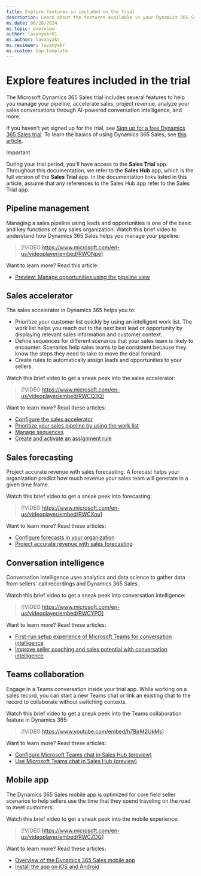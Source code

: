 ```yaml
---
title: Explore features in included in the trial
description: Learn about the features available in your Dynamics 365 Sales trial.
ms.date: 06/28/2024
ms.topic: overview
author: lavanyakr01
ms.author: lavanyakr
ms.reviewer: lavanyakr
ms.custom: bap-template
---
```


# Explore features included in the trial

The Microsoft Dynamics 365 Sales trial includes several features to help you manage your pipeline, accelerate sales, project revenue, analyze your sales conversations through AI-powered conversation intelligence, and more.

If you haven't yet signed up for the trial, see [Sign up for a free Dynamics 365 Sales trial](sign-up-for-sales-trial.md). To learn the basics of using Dynamics 365 Sales, see [this article](user-guide-learn-basics.md).

> [!IMPORTANT]
> During your trial period, you'll have access to the **Sales Trial** app. Throughout this documentation, we refer to the **Sales Hub** app, which is the full version of the **Sales Trial** app.
In the documentation links listed in this article, assume that any references to the Sales Hub app refer to the Sales Trial app.

## Pipeline management

Managing a sales pipeline using leads and opportunities is one of the basic and key functions of any sales organization. Watch this brief video to understand how Dynamics 365 Sales helps you manage your pipeline:

> [!VIDEO https://www.microsoft.com/en-us/videoplayer/embed/RWONpe]

Want to learn more? Read this article:

- [Preview: Manage opportunities using the pipeline view](use-opportunity-pipeline-view.md)

## Sales accelerator

The sales accelerator in Dynamics 365 helps you to:

- Prioritize your customer list quickly by using an intelligent work list. The work list helps you reach out to the next best lead or opportunity by displaying relevant sales information and customer context.
- Define sequences for different scenarios that your sales team is likely to encounter. Scenarios help sales teams to be consistent because they know the steps they need to take to move the deal forward.
- Create rules to automatically assign leads and opportunities to your sellers.

Watch this brief video to get a sneak peek into the sales accelerator:

> [!VIDEO https://www.microsoft.com/en-us/videoplayer/embed/RWCQ3Q]

Want to learn more? Read these articles:

- [Configure the sales accelerator](enable-configure-sales-accelerator.md)
- [Prioritize your sales pipeline by using the work list](prioritize-sales-pipeline-through-work-list.md)
- [Manage sequences](create-manage-sequences.md)
- [Create and activate an assignment rule](create-and-activate-assignment-rule.md)

## Sales forecasting

Project accurate revenue with sales forecasting. A forecast helps your organization predict how much revenue your sales team will generate in a given time frame.

Watch this brief video to get a sneak peek into forecasting:

> [!VIDEO https://www.microsoft.com/en-us/videoplayer/embed/RWCXou]

Want to learn more? Read these articles:

- [Configure forecasts in your organization](configure-forecast.md)
- [Project accurate revenue with sales forecasting](project-accurate-revenue-sales-forecasting.md)

## Conversation intelligence

Conversation intelligence uses analytics and data science to gather data from sellers' call recordings and Dynamics 365 Sales.

Watch this brief video to get a sneak peek into conversation intelligence:

> [!VIDEO https://www.microsoft.com/en-us/videoplayer/embed/RWCYPO]

Want to learn more? Read these articles:

- [First-run setup experience of Microsoft Teams for conversation intelligence](fre-setup-ci-sales-app.md)
- [Improve seller coaching and sales potential with conversation intelligence](dynamics365-sales-insights-app.md)

## Teams collaboration

Engage in a Teams conversation inside your trial app. While working on a sales record, you can start a new Teams chat or link an existing chat to the record to collaborate without switching contexts.

Watch this brief video to get a sneak peek into the Teams collaboration feature in Dynamics 365:

> [!VIDEO https://www.youtube.com/embed/h7BjrM2UkMs]

Want to learn more? Read these articles:

- [Configure Microsoft Teams chat in Sales Hub (preview)](teams-integration/enable-teams-chat.md)
- [Use Microsoft Teams chat in Sales Hub (preview)](teams-integration/using-teams-chat-in-dynamics.md)

## Mobile app

The Dynamics 365 Sales mobile app is optimized for core field seller scenarios to help sellers use the time that they spend traveling on the road to meet customers.

Watch this brief video to get a sneak peek into the mobile experience:

> [!VIDEO https://www.microsoft.com/en-us/videoplayer/embed/RWCZDG]

Want to learn more? Read these articles:

- [Overview of the Dynamics 365 Sales mobile app](sales-mobile/dynamics-365-sales-mobile-app.md)
- [Install the app on iOS and Android](sales-mobile/install-mobile-app.md)
